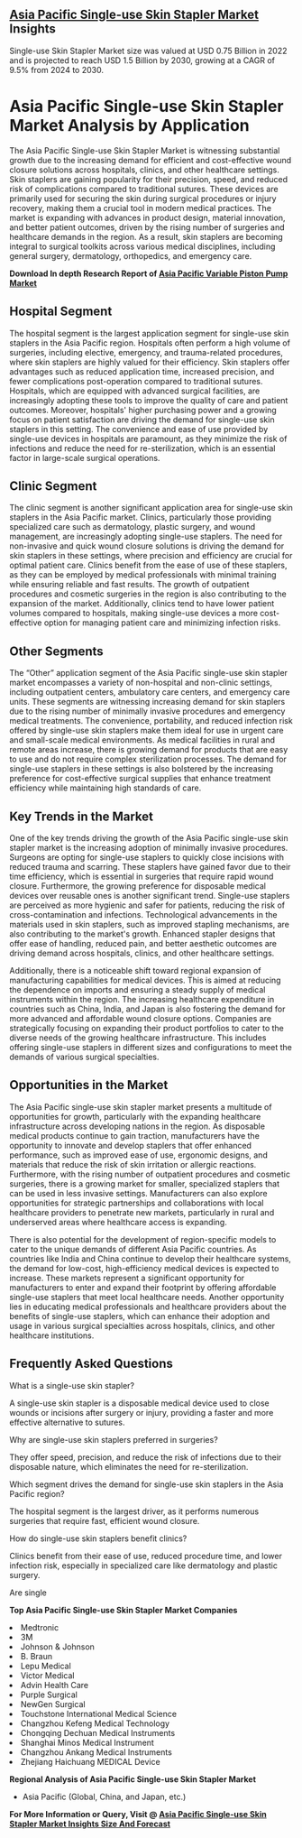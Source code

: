 <h2><a href="https://www.verifiedmarketreports.com/download-sample/?rid=297276&amp;utm_source=Github-Feb&amp;utm_medium=225" target="_blank">Asia Pacific Single-use Skin Stapler Market</a> Insights</h2><p>Single-use Skin Stapler Market size was valued at USD 0.75 Billion in 2022 and is projected to reach USD 1.5 Billion by 2030, growing at a CAGR of 9.5% from 2024 to 2030.</p><p><h1>Asia Pacific Single-use Skin Stapler Market Analysis by Application</h1> <p>The Asia Pacific Single-use Skin Stapler Market is witnessing substantial growth due to the increasing demand for efficient and cost-effective wound closure solutions across hospitals, clinics, and other healthcare settings. Skin staplers are gaining popularity for their precision, speed, and reduced risk of complications compared to traditional sutures. These devices are primarily used for securing the skin during surgical procedures or injury recovery, making them a crucial tool in modern medical practices. The market is expanding with advances in product design, material innovation, and better patient outcomes, driven by the rising number of surgeries and healthcare demands in the region. As a result, skin staplers are becoming integral to surgical toolkits across various medical disciplines, including general surgery, dermatology, orthopedics, and emergency care. <p><p><strong>Download In depth Research Report of <a href="https://www.verifiedmarketreports.com/download-sample/?rid=236118&amp;utm_source=Pulse-Dec&amp;utm_medium=225" target="_blank">Asia Pacific Variable Piston Pump Market</a></strong></p></p> <h2>Hospital Segment</h2> <p>The hospital segment is the largest application segment for single-use skin staplers in the Asia Pacific region. Hospitals often perform a high volume of surgeries, including elective, emergency, and trauma-related procedures, where skin staplers are highly valued for their efficiency. Skin staplers offer advantages such as reduced application time, increased precision, and fewer complications post-operation compared to traditional sutures. Hospitals, which are equipped with advanced surgical facilities, are increasingly adopting these tools to improve the quality of care and patient outcomes. Moreover, hospitals' higher purchasing power and a growing focus on patient satisfaction are driving the demand for single-use skin staplers in this setting. The convenience and ease of use provided by single-use devices in hospitals are paramount, as they minimize the risk of infections and reduce the need for re-sterilization, which is an essential factor in large-scale surgical operations. <h2>Clinic Segment</h2> <p>The clinic segment is another significant application area for single-use skin staplers in the Asia Pacific market. Clinics, particularly those providing specialized care such as dermatology, plastic surgery, and wound management, are increasingly adopting single-use staplers. The need for non-invasive and quick wound closure solutions is driving the demand for skin staplers in these settings, where precision and efficiency are crucial for optimal patient care. Clinics benefit from the ease of use of these staplers, as they can be employed by medical professionals with minimal training while ensuring reliable and fast results. The growth of outpatient procedures and cosmetic surgeries in the region is also contributing to the expansion of the market. Additionally, clinics tend to have lower patient volumes compared to hospitals, making single-use devices a more cost-effective option for managing patient care and minimizing infection risks. <h2>Other Segments</h2> <p>The “Other” application segment of the Asia Pacific single-use skin stapler market encompasses a variety of non-hospital and non-clinic settings, including outpatient centers, ambulatory care centers, and emergency care units. These segments are witnessing increasing demand for skin staplers due to the rising number of minimally invasive procedures and emergency medical treatments. The convenience, portability, and reduced infection risk offered by single-use skin staplers make them ideal for use in urgent care and small-scale medical environments. As medical facilities in rural and remote areas increase, there is growing demand for products that are easy to use and do not require complex sterilization processes. The demand for single-use staplers in these settings is also bolstered by the increasing preference for cost-effective surgical supplies that enhance treatment efficiency while maintaining high standards of care. <h2>Key Trends in the Market</h2> <p>One of the key trends driving the growth of the Asia Pacific single-use skin stapler market is the increasing adoption of minimally invasive procedures. Surgeons are opting for single-use staplers to quickly close incisions with reduced trauma and scarring. These staplers have gained favor due to their time efficiency, which is essential in surgeries that require rapid wound closure. Furthermore, the growing preference for disposable medical devices over reusable ones is another significant trend. Single-use staplers are perceived as more hygienic and safer for patients, reducing the risk of cross-contamination and infections. Technological advancements in the materials used in skin staplers, such as improved stapling mechanisms, are also contributing to the market's growth. Enhanced stapler designs that offer ease of handling, reduced pain, and better aesthetic outcomes are driving demand across hospitals, clinics, and other healthcare settings. <p>Additionally, there is a noticeable shift toward regional expansion of manufacturing capabilities for medical devices. This is aimed at reducing the dependence on imports and ensuring a steady supply of medical instruments within the region. The increasing healthcare expenditure in countries such as China, India, and Japan is also fostering the demand for more advanced and affordable wound closure options. Companies are strategically focusing on expanding their product portfolios to cater to the diverse needs of the growing healthcare infrastructure. This includes offering single-use staplers in different sizes and configurations to meet the demands of various surgical specialties. <h2>Opportunities in the Market</h2> <p>The Asia Pacific single-use skin stapler market presents a multitude of opportunities for growth, particularly with the expanding healthcare infrastructure across developing nations in the region. As disposable medical products continue to gain traction, manufacturers have the opportunity to innovate and develop staplers that offer enhanced performance, such as improved ease of use, ergonomic designs, and materials that reduce the risk of skin irritation or allergic reactions. Furthermore, with the rising number of outpatient procedures and cosmetic surgeries, there is a growing market for smaller, specialized staplers that can be used in less invasive settings. Manufacturers can also explore opportunities for strategic partnerships and collaborations with local healthcare providers to penetrate new markets, particularly in rural and underserved areas where healthcare access is expanding. <p>There is also potential for the development of region-specific models to cater to the unique demands of different Asia Pacific countries. As countries like India and China continue to develop their healthcare systems, the demand for low-cost, high-efficiency medical devices is expected to increase. These markets represent a significant opportunity for manufacturers to enter and expand their footprint by offering affordable single-use staplers that meet local healthcare needs. Another opportunity lies in educating medical professionals and healthcare providers about the benefits of single-use staplers, which can enhance their adoption and usage in various surgical specialties across hospitals, clinics, and other healthcare institutions. <h2>Frequently Asked Questions</h2> <p>What is a single-use skin stapler?</p> <p>A single-use skin stapler is a disposable medical device used to close wounds or incisions after surgery or injury, providing a faster and more effective alternative to sutures.</p> <p>Why are single-use skin staplers preferred in surgeries?</p> <p>They offer speed, precision, and reduce the risk of infections due to their disposable nature, which eliminates the need for re-sterilization.</p> <p>Which segment drives the demand for single-use skin staplers in the Asia Pacific region?</p> <p>The hospital segment is the largest driver, as it performs numerous surgeries that require fast, efficient wound closure.</p> <p>How do single-use skin staplers benefit clinics?</p> <p>Clinics benefit from their ease of use, reduced procedure time, and lower infection risk, especially in specialized care like dermatology and plastic surgery.</p> <p>Are single</p><p><strong>Top Asia Pacific Single-use Skin Stapler Market Companies</strong></p><div data-test-id=""><p><li>Medtronic</li><li> 3M</li><li> Johnson & Johnson</li><li> B. Braun</li><li> Lepu Medical</li><li> Victor Medical</li><li> Advin Health Care</li><li> Purple Surgical</li><li> NewGen Surgical</li><li> Touchstone International Medical Science</li><li> Changzhou Kefeng Medical Technology</li><li> Chongqing Dechuan Medical Instruments</li><li> Shanghai Minos Medical Instrument</li><li> Changzhou Ankang Medical Instruments</li><li> Zhejiang Haichuang MEDICAL Device</li></p><div><strong>Regional Analysis of&nbsp;Asia Pacific Single-use Skin Stapler Market</strong></div><ul><li dir="ltr"><p dir="ltr">Asia Pacific (Global, China, and Japan, etc.)</p></li></ul><p><strong>For More Information or Query, Visit @&nbsp;</strong><strong><a href="https://www.verifiedmarketreports.com/product/single-use-skin-stapler-market/?utm_source=Github-Feb&amp;utm_medium=225" target="_blank">Asia Pacific Single-use Skin Stapler Market Insights Size And Forecast</a></strong></p></div><h2>&nbsp;</h2><div data-test-id="">&nbsp;</div>
